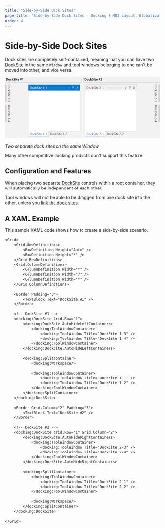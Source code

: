 ```yaml
---
title: "Side-by-Side Dock Sites"
page-title: "Side-by-Side Dock Sites - Docking & MDI Layout, Globalization, and Accessibility Features"
order: 4
---
```

# Side-by-Side Dock Sites

Dock sites are completely self-contained, meaning that you can have two [DockSite](xref:ActiproSoftware.Windows.Controls.Docking.DockSite) in the same `Window` and tool windows belonging to one can't be moved into other, and vice versa.

![Screenshot](../images/side-by-side-dock-sites.png)

*Two separate dock sites on the same Window*

Many other competitive docking products don't support this feature.

## Configuration and Features

When placing two separate [DockSite](xref:ActiproSoftware.Windows.Controls.Docking.DockSite) controls within a root container, they will automatically be independent of each other.

Tool windows will not be able to be dragged from one dock site into the other, unless you [link the dock sites](linked-dock-sites.md).

## A XAML Example

This sample XAML code shows how to create a side-by-side scenario.

```xaml
<Grid>
	<Grid.RowDefinitions>
		<RowDefinition Height="Auto" />
		<RowDefinition Height="*" />			
	</Grid.RowDefinitions>
	<Grid.ColumnDefinitions>
		<ColumnDefinition Width="*" />
		<ColumnDefinition Width="7" />
		<ColumnDefinition Width="*" />
	</Grid.ColumnDefinitions>
	
	<Border Padding="3">
		<TextBlock Text="DockSite #1" />
	</Border>

	<!-- DockSite #1 -->
	<docking:DockSite Grid.Row="1">
		<docking:DockSite.AutoHideLeftContainers>
			<docking:ToolWindowContainer>
				<docking:ToolWindow Title="DockSite 1-3" />
				<docking:ToolWindow Title="DockSite 1-4" />
			</docking:ToolWindowContainer>
		</docking:DockSite.AutoHideLeftContainers>
		
		<docking:SplitContainer>
			<docking:Workspace/>
			
			<docking:ToolWindowContainer>
				<docking:ToolWindow Title="DockSite 1-1" />
				<docking:ToolWindow Title="DockSite 1-2" />
			</docking:ToolWindowContainer>
		</docking:SplitContainer>
	</docking:DockSite>
	
	<Border Grid.Column="2" Padding="3">
		<TextBlock Text="DockSite #2" />
	</Border>
	
	<!-- DockSite #2 -->
	<docking:DockSite Grid.Row="1" Grid.Column="2">
		<docking:DockSite.AutoHideRightContainers>
			<docking:ToolWindowContainer>
				<docking:ToolWindow Title="DockSite 2-3" />
				<docking:ToolWindow Title="DockSite 2-4" />
			</docking:ToolWindowContainer>
		</docking:DockSite.AutoHideRightContainers>
		
		<docking:SplitContainer>				
			<docking:ToolWindowContainer>
				<docking:ToolWindow Title="DockSite 2-1" />
				<docking:ToolWindow Title="DockSite 2-2" />
			</docking:ToolWindowContainer>
		
			<docking:Workspace/>
		</docking:SplitContainer>
	</docking:DockSite>
	
</Grid>
```
